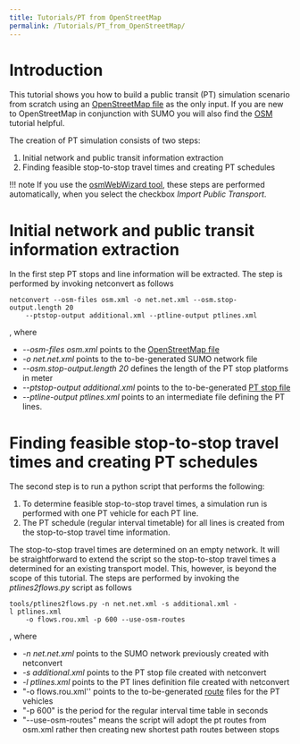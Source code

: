 ```yaml
---
title: Tutorials/PT from OpenStreetMap
permalink: /Tutorials/PT_from_OpenStreetMap/
---
```


# Introduction

This tutorial shows you how to build a public transit (PT) simulation
scenario from scratch using an [OpenStreetMap
file](../OpenStreetMap_file.md) as the only input. If you are new
to OpenStreetMap in conjunction with SUMO you will also find the
[OSM](../Tutorials/Import_from_OpenStreetMap.md) tutorial helpful.

The creation of PT simulation consists of two steps:

1.  Initial network and public transit information extraction
2.  Finding feasible stop-to-stop travel times and creating PT schedules

!!! note
    If you use the [osmWebWizard tool](../Tutorials/OSMWebWizard.md), these steps are performed automatically, when you select the checkbox *Import Public Transport*.

# Initial network and public transit information extraction

In the first step PT stops and line information will be extracted. The
step is performed by invoking netconvert as follows

```
netconvert --osm-files osm.xml -o net.net.xml --osm.stop-output.length 20 
    --ptstop-output additional.xml --ptline-output ptlines.xml
```

, where

- *--osm-files osm.xml* points to the [OpenStreetMap
  file](../OpenStreetMap_file.md)
- *-o net.net.xml* points to the to-be-generated SUMO network file
- *--osm.stop-output.length 20* defines the length of the PT stop
  platforms in meter
- *--ptstop-output additional.xml* points to the to-be-generated [PT
  stop file](../Simulation/Public_Transport.md)
- *--ptline-output ptlines.xml* points to an intermediate file
  defining the PT lines.

# Finding feasible stop-to-stop travel times and creating PT schedules

The second step is to run a python script that performs the following:

1.  To determine feasible stop-to-stop travel times, a simulation run is
    performed with one PT vehicle for each PT line.
2.  The PT schedule (regular interval timetable) for all lines is
    created from the stop-to-stop travel time information.

The stop-to-stop travel times are determined on an empty network. It
will be straightforward to extend the script so the stop-to-stop travel
times a determined for an existing transport model. This, however, is
beyond the scope of this tutorial. The steps are performed by invoking
the *ptlines2flows.py* script as follows

```
tools/ptlines2flows.py -n net.net.xml -s additional.xml -l ptlines.xml 
    -o flows.rou.xml -p 600 --use-osm-routes
```

, where

- *-n net.net.xml* points to the SUMO network previously created with
  netconvert
- *-s additional.xml* points to the PT stop file created with
  netconvert
- *-l ptlines.xml* points to the PT lines definition file created with
  netconvert
- "-o flows.rou.xml'' points to the to-be-generated
  [route](../Definition_of_Vehicles,_Vehicle_Types,_and_Routes.md)
  files for the PT vehicles
- "-p 600" is the period for the regular interval time table in
  seconds
- "--use-osm-routes" means the script will adopt the pt routes from
  osm.xml rather then creating new shortest path routes between stops